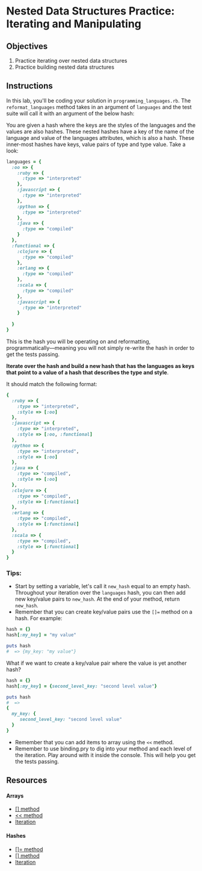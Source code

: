 # Nested Data Structures Practice: Iterating and Manipulating

## Objectives
1. Practice iterating over nested data structures
2. Practice building nested data structures

## Instructions

In this lab, you'll be coding your solution in `programming_languages.rb`. The `reformat_languages` method takes in an argument of `languages` and the test suite will call it with an argument of the below hash:

You are given a hash where the keys are the styles of the languages and the values are also hashes. These nested hashes have a key of the name of the language and value of the languages attributes, which is also a hash. These inner-most hashes have keys, value pairs of type and type value. Take a look:

```ruby
languages = {
  :oo => {
    :ruby => {
      :type => "interpreted"
    },
    :javascript => {
      :type => "interpreted"
    },
    :python => {
      :type => "interpreted"
    },
    :java => {
      :type => "compiled"
    }
  },
  :functional => {
    :clojure => {
      :type => "compiled"
    },
    :erlang => {
      :type => "compiled"
    },
    :scala => {
      :type => "compiled"
    },
    :javascript => {
      :type => "interpreted"
    }
 
  }
}
```

This is the hash you will be operating on and reformatting, programmatically––meaning you will not simply re-write the hash in order to get the tests passing. 

**Iterate over the hash and build a new hash that has the languages as keys that point to a value of a hash that describes the type and style**.

 It should match the following format:

```ruby
{
  :ruby => {
    :type => "interpreted",
    :style => [:oo]
  },
  :javascript => {
    :type => "interpreted",
    :style => [:oo, :functional]
  },
  :python => {
    :type => "interpreted",
    :style => [:oo]
  },
  :java => {
    :type => "compiled",
    :style => [:oo]
  },
  :clojure => {
    :type => "compiled",
    :style => [:functional]
  },
  :erlang => {
    :type => "compiled",
    :style => [:functional]
  },
  :scala => {
    :type => "compiled",
    :style => [:functional]
  }
}
```

### Tips: 

* Start by setting a variable, let's call it `new_hash` equal to an empty hash. Throughout your iteration over the `languages` hash, you can then add new key/value pairs to `new_hash`. At the end of your method, return `new_hash`. 
* Remember that you can create key/value pairs use the `[]=` method on a hash. For example: 

```ruby
hash = {}
hash[:my_key] = "my value"

puts hash
#  => {my_key: "my value"}
```

What if we want to create a key/value pair where the value is yet another hash?

```ruby
hash = {}
hash[:my_key] = {second_level_key: "second level value"}

puts hash
#  => 
{
  my_key: {
     second_level_key: "second level value"
  }
}
```

* Remember that you can add items to array using the `<<` method. 
* Remember to use binding.pry to dig into your method and each level of the iteration. Play around with it inside the console. This will help you get the tests passing. 

## Resources

#### Arrays

* [[] method](http://www.ruby-doc.org/core-2.2.0/Array.html#method-i-5B-5D)
* [<< method](http://www.ruby-doc.org/core-2.2.0/Array.html#method-i-3C-3C)
* [Iteration](http://stackoverflow.com/a/310638/2890716)

#### Hashes

* [[]= method](http://www.ruby-doc.org/core-2.2.0/Hash.html#method-i-5B-5D)
* [[] method](http://www.ruby-doc.org/core-2.2.0/Hash.html#method-i-5B-5D)
* [Iteration](http://stackoverflow.com/a/9279884/2890716)
